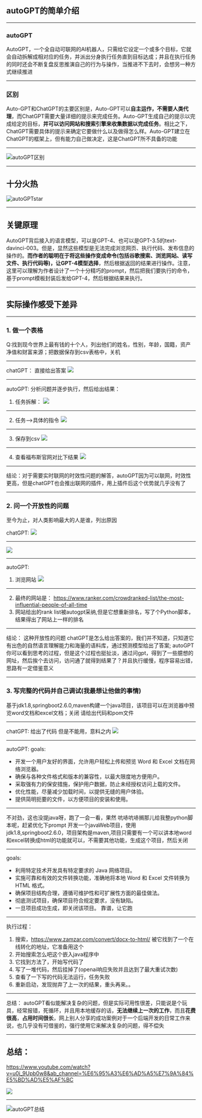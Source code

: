 ## autoGPT的简单介绍

---

### autoGPT
AutoGPT，一个全自动可联网的AI机器人，只需给它设定一个或多个目标，它就会自动拆解成相对应的任务，并派出分身执行任务直到目标达成；并且在执行任务的同时还会不断复盘反思推演自己的行为与操作，当推进不下去时，会想另一种方式继续推进

---

### 区别
Auto-GPT和ChatGPT的主要区别是，Auto-GPT可以**自主运作，不需要人类代理**，而ChatGPT需要大量详细的提示来完成任务。Auto-GPT生成自己的提示以完成给定的目标，**并可以访问网站和搜索引擎来收集数据以完成任务**。相比之下，ChatGPT需要具体的提示来确定它要做什么以及做得怎么样。Auto-GPT建立在ChatGPT的框架上，但有能力自己做决定，这是ChatGPT所不具备的功能

---
![autoGPT区别](autoGPT区别.svg)

---
## 十分火热
![autoGPTstar](autoGPTstar.svg)


---
## 关键原理
AutoGPT背后接入的语言模型，可以是GPT-4、也可以是GPT-3.5的text-davinci-003。但是，显然这些模型是无法完成浏览网页、执行代码、发布信息的操作的。**而作者的聪明在于将这些操作变成命令(包括谷歌搜索、浏览网站、读写文件、执行代码等)，让GPT-4模型选择**，然后根据返回的结果进行操作。注意，这里可以理解为作者设计了一个十分精巧的prompt，然后把我们要执行的命令，基于prompt模板封装后发给GPT-4，然后根据结果来执行。

---
## 实际操作感受下差异

---

### 1. 做一个表格
Q:找到现今世界上最有钱的十个人，列出他们的姓名，性别，年龄，国籍，资产净值和财富来源；把数据保存到csv表格中，关机

---

chatGPT：
直接给出答案
![](topRichByChatGPT.png)

---
autoGPT:
分析问题并逐步执行，然后给出结果：

1. 任务拆解：
![](拆解目标.png)

---

2. 任务-->具体的指令
![](autogpt-任务到指令.png)

---

3. 保存到csv
![](topRichByAutoGPT.png)

---

4. 查看福布斯官网对比下结果
![](forbes.png)

---

结论：对于需要实时联网的时效性问题的解答，autoGPT因为可以联网，时效性更高，但是chatGPT也会推出联网的插件，用上插件后这个优势就几乎没有了

---

### 2. 问一个开放性的问题
至今为止，对人类影响最大的人是谁，列出原因

chatGPT:
![](开放性问题-chat1.png)

---

![](开放性问题-chat2.png)

---

autoGPT:
1. 浏览网站
![](疯狂搜索列表.png)

---

2. 最终的网站是： https://www.ranker.com/crowdranked-list/the-most-influential-people-of-all-time
3. 网站给出的rank list被autogpt采纳,但是它想重新排名，写了个Python脚本，结果得出了网站上一样的排名

---

结论：
这种开放性的问题
chatGPT是怎么给出答案的，我们并不知道，只知道它有出色的自然语言理解能力和海量的语料库，通过预测模型给出了答案;
autoGPT你可以看到思考的过程，但是这个过程也挺扯淡，通过问gpt，得到了一些臆想的网址，然后挨个去访问，访问通了就得到结果了？并且执行缓慢，程序容易出错，思路有一定借鉴意义

---

### 3. 写完整的代码并自己调试(我最想让他做的事情)

基于jdk1.8,springboot2.6.0,maven构建一个java项目，该项目可以在浏览器中预览word文档和excel文档；关闭
请给出代码和pom文件

---

chatGPT:
给出了代码  但是不能用，意料之内
![](附件预览-chat.jpg)

---

autoGPT:
goals:
- 开发一个用户友好的界面，允许用户轻松上传和预览 Word 和 Excel 文档在网络浏览器。
- 确保与各种文件格式和版本的兼容性，以最大限度地方便用户。
- 采取强有力的保安措施，保护用户数据，防止未经授权访问上载的文件。
- 优化性能，尽量减少加载时间，以提供无缝的用户体验。
- 提供简明扼要的文件，以方便项目的安装和使用。

---

不对劲，这也没提java呀，跑了一会一看，果然 吭哧吭哧搁那儿给我整python脚本呢，赶紧优化下prompt
开发一个javaWeb项目，使用jdk1.8,springboot2.6.0，项目架构是maven,项目只需要有一个可以讲本地word和excel转换成html的功能就可以，不需要其他功能，生成这个项目，然后关闭

---

goals:
- 利用特定技术开发具有特定要求的 Java 网络项目。
- 实施可靠和有效的文件转换功能，准确地将本地 Word 和 Excel 文件转换为 HTML 格式。
- 确保项目结构合理，遵循可维护性和可扩展性方面的最佳做法。
- 彻底测试项目，确保项目符合规定要求，没有缺陷。
- 一旦项目成功生成，即关闭该项目。
靠谱，让它跑

---

执行过程：
1. 搜索，https://www.zamzar.com/convert/docx-to-html/  被它找到了一个在线转化的地址，它准备用这个
2. 开始搜索怎么吧这个嵌入java程序中
3. 它找到方法了，开始写代码了
4. 写了一堆代码，然后挂掉了(openai响应失败并且达到了最大重试次数)
5. 查看了一下写的代码无法运行，任务失败
6. 重新启动，发现抛弃了上一次的结果，重头再来。。

---
总结：
autoGPT看似能解决复杂的问题，但是实际可用性很差，只能说是个玩具，经常报错，死循环，并且用本地缓存的话，**无法继续上一次的工作**，而且**花费很高**，**占用时间很长**，网上别人分享的成功案例对于一个后端开发的日常工作来说，也几乎没有可借鉴的，强行使用它来解决复杂的问题，得不偿失

---
## 总结：

https://www.youtube.com/watch?v=u0j_9Upb0w8&ab_channel=%E6%95%A3%E6%AD%A5%E7%9A%84%E5%BD%AD%E5%AF%BC

![](使用对比.png)

---

![autoGPT总结](autoGPT总结.png)